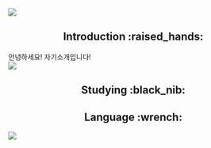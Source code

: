 <img src="https://capsule-render.vercel.app/api?type=waving&color=gradient&height=200&section=header&text=Jerry's%20Github&fontSize=80" />

<div align=center>
  <h2>Introduction :raised_hands:</h2>
</div>
  <div class="container">
    <div class="left-column", align=left>
      안녕하세요! 자기소개입니다!
    </div>
  </div>
  <div class="contatiner">
    <div class="right-column", align=right>
      <img src="https://github-readme-stats.vercel.app/api/top-langs/?username=kingodjerry" style="display: block;">
    </div>
  </div>





<div align=center>
<h2>Studying :black_nib:</h2>
</div>

<div align=center>
<h2>Language :wrench:</h2>
</div>

<img src="https://capsule-render.vercel.app/api?type=waving&color=gradient&height=200&section=footer" />
